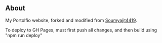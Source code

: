 

## About

My Portolfio website, forked and modified from [Soumyajit4419](https://github.com/soumyajit4419/Portfolio).

To deploy to GH Pages, must first push all changes, and then build using "npm run deploy"

